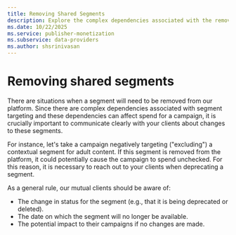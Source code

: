 ```yaml
---
title: Removing Shared Segments
description: Explore the complex dependencies associated with the removal of a shared segment.
ms.date: 10/22/2025
ms.service: publisher-monetization
ms.subservice: data-providers
ms.author: shsrinivasan
---
```


# Removing shared segments

There are situations when a segment will need to be removed from our platform. Since there are complex dependencies associated with segment targeting and these dependencies can affect spend for a campaign, it is crucially important to communicate clearly with your clients about changes to these segments.

For instance, let's take a campaign negatively targeting ("excluding") a contextual segment for adult content. If this segment is removed from the platform, it could potentially cause the campaign to spend unchecked. For this reason, it is necessary to reach out to your clients when deprecating a segment.

As a general rule, our mutual clients should be aware of:

- The change in status for the segment (e.g., that it is being deprecated or deleted).
- The date on which the segment will no longer be available.
- The potential impact to their campaigns if no changes are made.
